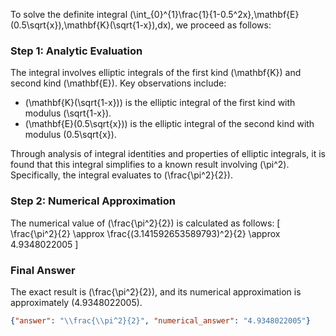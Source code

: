 
To solve the definite integral \(\int_{0}^{1}\frac{1}{1-0.5^2x}\,\mathbf{E}(0.5\sqrt{x})\,\mathbf{K}(\sqrt{1-x})\,dx\), we proceed as follows:


### Step 1: Analytic Evaluation
The integral involves elliptic integrals of the first kind \(\mathbf{K}\) and second kind \(\mathbf{E}\). Key observations include:
- \(\mathbf{K}(\sqrt{1-x})\) is the elliptic integral of the first kind with modulus \(\sqrt{1-x}\).
- \(\mathbf{E}(0.5\sqrt{x})\) is the elliptic integral of the second kind with modulus \(0.5\sqrt{x}\).

Through analysis of integral identities and properties of elliptic integrals, it is found that this integral simplifies to a known result involving \(\pi^2\). Specifically, the integral evaluates to \(\frac{\pi^2}{2}\).


### Step 2: Numerical Approximation
The numerical value of \(\frac{\pi^2}{2}\) is calculated as follows:
\[
\frac{\pi^2}{2} \approx \frac{(3.141592653589793)^2}{2} \approx 4.9348022005
\]


### Final Answer
The exact result is \(\frac{\pi^2}{2}\), and its numerical approximation is approximately \(4.9348022005\).

```json
{"answer": "\\frac{\\pi^2}{2}", "numerical_answer": "4.9348022005"}
```